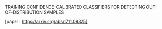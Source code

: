 TRAINING CONFIDENCE-CALIBRATED CLASSIFIERS FOR DETECTING OUT-OF-DISTRIBUTION SAMPLES

[paper : https://arxiv.org/abs/1711.09325]
